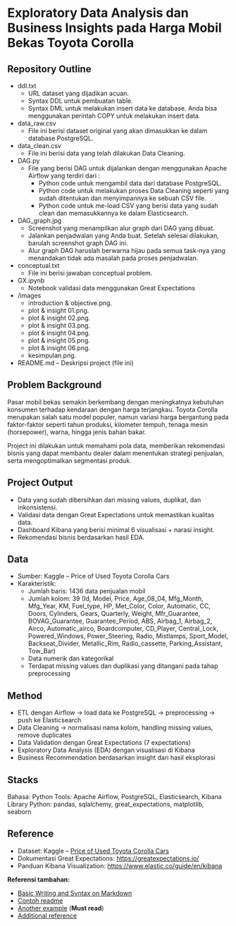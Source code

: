 # Exploratory Data Analysis dan Business Insights pada Harga Mobil Bekas Toyota Corolla

## Repository Outline

- ddl.txt 
    - URL dataset yang dijadikan acuan.
    - Syntax DDL untuk pembuatan table.
    - Syntax DML untuk melakukan insert data ke database. Anda bisa menggunakan perintah COPY untuk melakukan insert data.
- data_raw.csv 
    - File ini berisi dataset original yang akan dimasukkan ke dalam database PostgreSQL.
- data_clean.csv 
    - File ini berisi data yang telah dilakukan Data Cleaning.
- DAG.py
    - File yang berisi DAG untuk dijalankan dengan menggunakan Apache Airflow yang terdiri dari :
        - Python code untuk mengambil data dari database PostgreSQL.
        - Python code untuk melakukan proses Data Cleaning seperti yang sudah ditentukan dan menyimpannya ke sebuah CSV file.
        - Python code untuk me-load CSV yang berisi data yang sudah clean dan memasukkannya ke dalam Elasticsearch.
- DAG_graph.jpg
    - Screenshot yang menampilkan alur graph dari DAG yang dibuat.
    - Jalankan penjadwalan yang Anda buat. Setelah selesai dilakukan, barulah screenshot graph DAG ini.
    - Alur graph DAG haruslah berwarna hijau pada semua task-nya yang menandakan tidak ada masalah pada proses penjadwalan.
- conceptual.txt
    - File ini berisi jawaban conceptual problem.
- GX.ipynb 
    - Notebook validasi data menggunakan Great Expectations
- /images
    - introduction & objective.png.
    - plot & insight 01.png.
    - plot & insight 02.png.
    - plot & insight 03.png.
    - plot & insight 04.png.
    - plot & insight 05.png.
    - plot & insight 06.png.
    - kesimpulan.png.
- README.md – Deskripsi project (file ini)

## Problem Background

Pasar mobil bekas semakin berkembang dengan meningkatnya kebutuhan konsumen terhadap kendaraan dengan harga terjangkau. Toyota Corolla merupakan salah satu model populer, namun variasi harga bergantung pada faktor-faktor seperti tahun produksi, kilometer tempuh, tenaga mesin (horsepower), warna, hingga jenis bahan bakar.

Project ini dilakukan untuk memahami pola data, memberikan rekomendasi bisnis yang dapat membantu dealer dalam menentukan strategi penjualan, serta mengoptimalkan segmentasi produk.

## Project Output

- Data yang sudah dibersihkan dari missing values, duplikat, dan inkonsistensi.
- Validasi data dengan Great Expectations untuk memastikan kualitas data.
- Dashboard Kibana yang berisi minimal 6 visualisasi + narasi insight.
- Rekomendasi bisnis berdasarkan hasil EDA.

## Data

- Sumber: Kaggle – Price of Used Toyota Corolla Cars
- Karakteristik:
    - Jumlah baris: 1436 data penjualan mobil
    - Jumlah kolom: 39 (Id, Model, Price, Age_08_04, Mfg_Month, Mfg_Year, KM, Fuel_type, HP, Met_Color, Color, Automatic, CC, Doors, Cylinders, Gears, Quarterly, Weight, Mfr_Guarantee, BOVAG_Guarantee, Guarantee_Period, ABS, Airbag_1, Airbag_2, Airco, Automatic_airco, Boardcomputer, CD_Player, Central_Lock, Powered_Windows, Power_Steering, Radio, Mistlamps, Sport_Model, Backseat_Divider, Metallic_Rim, Radio_cassette, Parking_Assistant, Tow_Bar)
    - Data numerik dan kategorikal
    - Terdapat missing values dan duplikasi yang ditangani pada tahap preprocessing

## Method

- ETL dengan Airflow → load data ke PostgreSQL → preprocessing → push ke Elasticsearch
- Data Cleaning → normalisasi nama kolom, handling missing values, remove duplicates
- Data Validation dengan Great Expectations (7 expectations)
- Exploratory Data Analysis (EDA) dengan visualisasi di Kibana
- Business Recommendation berdasarkan insight dari hasil eksplorasi

## Stacks

Bahasa: Python
Tools: Apache Airflow, PostgreSQL, Elasticsearch, Kibana
Library Python: pandas, sqlalchemy, great_expectations, matplotlib, seaborn

## Reference

- Dataset: Kaggle – [Price of Used Toyota Corolla Cars](https://www.kaggle.com/datasets/vishakhdapat/price-of-used-toyota-corolla-cars/data)
- Dokumentasi Great Expectations: https://greatexpectations.io/
- Panduan Kibana Visualization: https://www.elastic.co/guide/en/kibana

**Referensi tambahan:**
- [Basic Writing and Syntax on Markdown](https://docs.github.com/en/get-started/writing-on-github/getting-started-with-writing-and-formatting-on-github/basic-writing-and-formatting-syntax)
- [Contoh readme](https://github.com/fahmimnalfrzki/Swift-XRT-Automation)
- [Another example](https://github.com/sanggusti/final_bangkit) (**Must read**)
- [Additional reference](https://www.freecodecamp.org/news/how-to-write-a-good-readme-file/)
